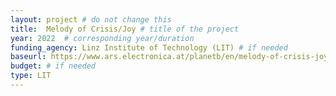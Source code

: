 ```yaml
---
layout: project # do not change this
title: 	Melody of Crisis/Joy # title of the project
year: 2022	# corresponding year/duration
funding_agency: Linz Institute of Technology (LIT) # if needed
baseurl: https://www.ars.electronica.at/planetb/en/melody-of-crisis-joy/
budget: # if needed
type: LIT
---
```

